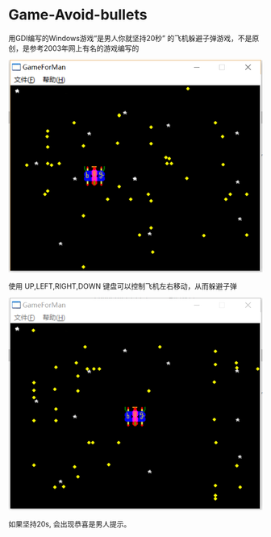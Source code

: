 # Game-Avoid-bullets
用GDI编写的Windows游戏“是男人你就坚持20秒” 的飞机躲避子弹游戏，不是原创，是参考2003年网上有名的游戏编写的

![游戏截图1](images/20170530160158.png)

使用 UP,LEFT,RIGHT,DOWN 键盘可以控制飞机左右移动，从而躲避子弹

![游戏截图2](images/20170530160229.png)

如果坚持20s, 会出现恭喜是男人提示。